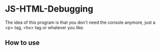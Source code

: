 # JS-HTML-Debugging
The idea of this program is that you don't need the console anymore, just a &lt;p> tag, &lt;hx> tag or whatever you like. 

## How to use
